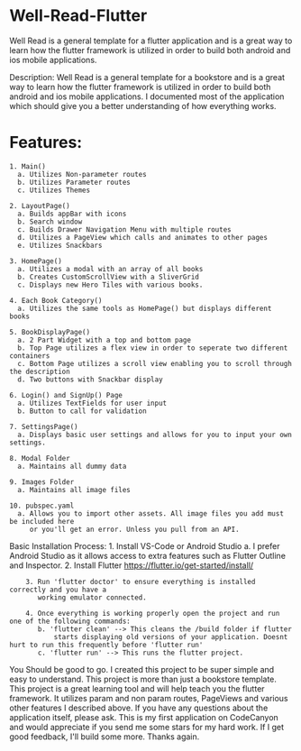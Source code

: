 # Well-Read-Flutter
Well Read is a general template for a flutter application and is a great way to learn how the flutter framework is utilized in order to build both android and ios mobile applications.
 
Description: Well Read is a general template for a bookstore and is a great way to learn how the flutter framework is utilized in order to build both android and ios mobile applications. I documented most of the application which should give you a better understanding of how everything works.
 
#  Features:
    1. Main()
      a. Utilizes Non-parameter routes
      b. Utilizes Parameter routes
      c. Utilizes Themes
 
    2. LayoutPage()
      a. Builds appBar with icons
      b. Search window
      c. Builds Drawer Navigation Menu with multiple routes
      d. Utilizes a PageView which calls and animates to other pages
      e. Utilizes Snackbars
 
    3. HomePage()
      a. Utilizes a modal with an array of all books
      b. Creates CustomScrollView with a SliverGrid
      c. Displays new Hero Tiles with various books.
 
    4. Each Book Category()
      a. Utilizes the same tools as HomePage() but displays different books
 
    5. BookDisplayPage()
      a. 2 Part Widget with a top and bottom page
      b. Top Page utilizes a flex view in order to seperate two different containers
      c. Bottom Page utilizes a scroll view enabling you to scroll through the description
      d. Two buttons with Snackbar display
 
    6. Login() and SignUp() Page
      a. Utilizes TextFields for user input
      b. Button to call for validation
 
    7. SettingsPage()
      a. Displays basic user settings and allows for you to input your own settings.
 
    8. Modal Folder
      a. Maintains all dummy data
 
    9. Images Folder
      a. Maintains all image files
 
    10. pubspec.yaml
      a. Allows you to import other assets. All image files you add must be included here
         or you'll get an error. Unless you pull from an API.
 
 
   Basic Installation Process:
         1. Install VS-Code or Android Studio
           a. I prefer Android Studio as it allows access to extra features
              such as Flutter Outline and Inspector.
         2. Install Flutter https://flutter.io/get-started/install/
 
        3. Run 'flutter doctor' to ensure everything is installed correctly and you have a
           working emulator connected.
 
        4. Once everything is working properly open the project and run one of the following commands:
           b. 'flutter clean' --> This cleans the /build folder if flutter
               starts displaying old versions of your application. Doesnt hurt to run this frequently before 'flutter run'
           c. 'flutter run' --> This runs the flutter project.
 
 
You Should be good to go. I created this project to be super simple and easy to understand. This project is more than just a bookstore template. This project is a great learning tool and will help teach you the flutter framework. It utilizes param and non param routes, PageViews and various other features I described above. If you have any questions about the application itself, please ask. This is my first application on CodeCanyon and would appreciate if you send me some stars for my hard work. If I get good feedback, I'll build some more. Thanks again.
 
 
 

